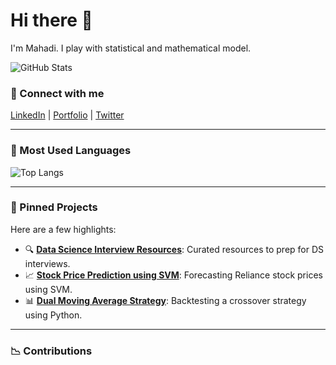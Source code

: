 # Hi there 👋

I'm Mahadi. I play with statistical and mathematical model. 

![GitHub Stats](https://github-readme-stats.vercel.app/api?username=yourusername&show_icons=true&theme=github_dark)

### 🔗 Connect with me
[LinkedIn](https://linkedin.com/in/yourprofile) | [Portfolio](https://yourwebsite.com) | [Twitter](https://twitter.com/yourhandle)

---

### 🧠 Most Used Languages
![Top Langs](https://github-readme-stats.vercel.app/api/top-langs/?username=yourusername&layout=compact&theme=github_dark)

---

### 📌 Pinned Projects

Here are a few highlights:

- 🔍 [**Data Science Interview Resources**](https://github.com/yourusername/repo-name): Curated resources to prep for DS interviews.
- 📈 [**Stock Price Prediction using SVM**](https://github.com/yourusername/repo-name): Forecasting Reliance stock prices using SVM.
- 📊 [**Dual Moving Average Strategy**](https://github.com/yourusername/repo-name): Backtesting a crossover strategy using Python.

---

### 📉 Contributions
<!-- GitHub generates this automatically -->
